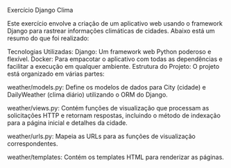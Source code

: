 Exercício Django Clima

Este exercício envolve a criação de um aplicativo web usando o framework Django para rastrear informações climáticas de cidades. Abaixo está um resumo do que foi realizado:

Tecnologias Utilizadas:
Django: Um framework web Python poderoso e flexível.
Docker: Para empacotar o aplicativo com todas as dependências e facilitar a execução em qualquer ambiente.
Estrutura do Projeto:
O projeto está organizado em várias partes:

weather/models.py: Define os modelos de dados para City (cidade) e DailyWeather (clima diário) utilizando o ORM do Django.

weather/views.py: Contém funções de visualização que processam as solicitações HTTP e retornam respostas, incluindo o método de indexação para a página inicial e detalhes da cidade.

weather/urls.py: Mapeia as URLs para as funções de visualização correspondentes.

weather/templates: Contém os templates HTML para renderizar as páginas.

